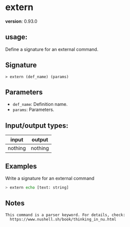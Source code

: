 # extern

**version**: 0.93.0

## **usage**:

Define a signature for an external command.

## Signature

`> extern (def_name) (params)`

## Parameters

- `def_name`: Definition name.
- `params`: Parameters.

## Input/output types:

| input   | output  |
| ------- | ------- |
| nothing | nothing |

## Examples

Write a signature for an external command

```bash
> extern echo [text: string]
```

## Notes

```text
This command is a parser keyword. For details, check:
  https://www.nushell.sh/book/thinking_in_nu.html
```
